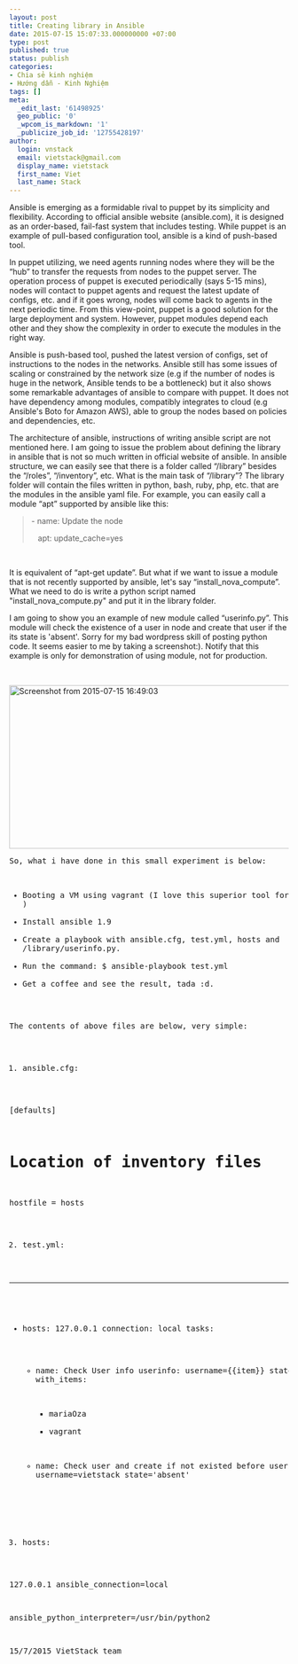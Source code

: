 ```yaml
---
layout: post
title: Creating library in Ansible
date: 2015-07-15 15:07:33.000000000 +07:00
type: post
published: true
status: publish
categories:
- Chia sẻ kinh nghiệm
- Hướng dẫn - Kinh Nghiệm
tags: []
meta:
  _edit_last: '61498925'
  geo_public: '0'
  _wpcom_is_markdown: '1'
  _publicize_job_id: '12755428197'
author:
  login: vnstack
  email: vietstack@gmail.com
  display_name: vietstack
  first_name: Viet
  last_name: Stack
---
```

<p>Ansible is emerging as a formidable rival to puppet by its simplicity and flexibility. According to official ansible website (ansible.com), it is designed as an order-based, fail-fast system that includes testing. While puppet is an example of pull-based configuration tool, ansible is a kind of push-based tool.</p>
<p>In puppet utilizing, we need agents running nodes where they will be the “hub” to transfer the requests from nodes to the puppet server. The operation process of puppet is executed periodically (says 5-15 mins), nodes will contact to puppet agents and request the latest update of configs, etc. and if it goes wrong, nodes will come back to agents in the next periodic time. From this view-point, puppet is a good solution for the large deployment and system. However, puppet modules depend each other and they show the complexity in order to execute the modules in the right way.</p>
<p>Ansible is push-based tool, pushed the latest version of configs, set of instructions to the nodes in the networks. Ansible still has some issues of scaling or constrained by the network size (e.g if the number of nodes is huge in the network, Ansible tends to be a bottleneck) but it also shows some remarkable advantages of ansible to compare with puppet. It does not have dependency among modules, compatibly integrates to cloud (e.g Ansible's Boto for Amazon AWS), able to group the nodes based on policies and dependencies, etc.</p>
<p>The architecture of ansible, instructions of writing ansible script are not mentioned here. I am going to issue the problem about defining the library in ansible that is not so much written in official website of ansible. In ansible structure, we can easily see that there is a folder called “/library” besides the “/roles”, “/inventory”, etc. What is the main task of “/library”? The library folder will contain the files written in python, bash, ruby, php, etc. that are the modules in the ansible yaml file. For example, you can easily call a module “apt” supported by ansible like this:</p>
<blockquote>
<p style="text-align:left;">- name: Update the node</p>
<p style="text-align:left;">   apt: update_cache=yes</p>
</blockquote>
<p>&nbsp;</p>
<p>It is equivalent of “apt-get update”. But what if we want to issue a module that is not recently supported by ansible, let's say “install_nova_compute”. What we need to do is write a python script named "install_nova_compute.py" and put it in the library folder.</p>
<p>I am going to show you an example of new module called “userinfo.py”. This module will check the existence of a user in node and create that user if the its state is 'absent'. Sorry for my bad wordpress skill of posting python code. It seems easier to me by taking a screenshot:). Notify that this example is only for demonstration of using module, not for production.</p>
<p>&nbsp;</p>
<p><a href="https://vietstack.files.wordpress.com/2015/07/screenshot-from-2015-07-15-164903.png"><img class="aligncenter size-full wp-image-531" src="{{ site.baseurl }}/assets/screenshot-from-2015-07-15-164903.png" alt="Screenshot from 2015-07-15 16:49:03" width="630" height="295" /></a></p>
<pre>
So, what i have done in this small experiment is below:

- Booting a VM using vagrant (I love this superior tool for lab :) )
- Install ansible 1.9
- Create a playbook with ansible.cfg, test.yml, hosts and /library/userinfo.py.
- Run the command: $ ansible-playbook test.yml
- Get a coffee and see the result, tada :d.

The contents of above files are below, very simple:

1. ansible.cfg:


[defaults]

# Location of inventory files
hostfile = hosts

2. test.yml:


---

- hosts: 127.0.0.1
  connection: local
  tasks:

     - name: Check User info
       userinfo: username={{item}} state='existed'
       with_items:
         - mariaOza
         - vagrant

     - name: Check user and create if not existed before
       userinfo: username=vietstack state='absent'

3. hosts:

127.0.0.1 ansible_connection=local

ansible_python_interpreter=/usr/bin/python2



15/7/2015
VietStack team

</pre>
